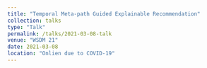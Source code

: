 ```yaml
---
title: "Temporal Meta-path Guided Explainable Recommendation"
collection: talks
type: "Talk"
permalink: /talks/2021-03-08-talk
venue: "WSDM 21"
date: 2021-03-08
location: "Onlien due to COVID-19"
---
```




